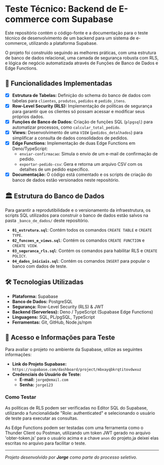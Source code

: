 # Teste Técnico: Backend de E-commerce com Supabase

Este repositório contém o código-fonte e a documentação para o teste técnico de desenvolvimento de um backend para um sistema de e-commerce, utilizando a plataforma Supabase.

O projeto foi construído seguindo as melhores práticas, com uma estrutura de banco de dados relacional, uma camada de segurança robusta com RLS, e lógica de negócio automatizada através de Funções de Banco de Dados e Edge Functions.

## 🚀 Funcionalidades Implementadas

- [x] **Estrutura de Tabelas:** Definição do schema do banco de dados com tabelas para `clientes`, `produtos`, `pedidos` e `pedido_itens`.
- [x] **Row-Level Security (RLS):** Implementação de políticas de segurança para garantir que os clientes só possam acessar e modificar seus próprios dados.
- [x] **Funções de Banco de Dados:** Criação de funções SQL (`plpgsql`) para automatizar processos, como `calcular_total_pedido`.
- [x] **Views:** Desenvolvimento de uma `VIEW` (`pedidos_detalhados`) para simplificar a consulta de dados consolidados de pedidos.
- [x] **Edge Functions:** Implementação de duas Edge Functions em Deno/TypeScript:
    - `enviar-confirmacao`: Simula o envio de um e-mail de confirmação de pedido.
    - `exportar-pedido-csv`: Gera e retorna um arquivo CSV com os detalhes de um pedido específico.
- [x] **Documentação:** O código está comentado e os scripts de criação do banco de dados estão versionados neste repositório.

## 🏛️ Estrutura do Banco de Dados

Para garantir a reprodutibilidade e o versionamento da infraestrutura, os scripts SQL utilizados para construir o banco de dados estão salvos na pasta `_banco_de_dados/` deste repositório.

- **`01_estrutura.sql`**: Contém todos os comandos `CREATE TABLE` e `CREATE TYPE`.
- **`02_funcoes_e_views.sql`**: Contém os comandos `CREATE FUNCTION` e `CREATE VIEW`.
- **`03_seguranca_rls.sql`**: Contém os comandos para habilitar RLS e `CREATE POLICY`.
- **`04_dados_iniciais.sql`**: Contém os comandos `INSERT` para popular o banco com dados de teste.

## 🛠️ Tecnologias Utilizadas

- **Plataforma:** Supabase
- **Banco de Dados:** PostgreSQL
- **Segurança:** Row-Level Security (RLS) & JWT
- **Backend (Serverless):** Deno / TypeScript (Supabase Edge Functions)
- **Linguagens:** SQL, PL/pgSQL, TypeScript
- **Ferramentas:** Git, GitHub, Node.js/npm

## 🔑 Acesso e Informações para Teste

Para avaliar o projeto no ambiente da Supabase, utilize as seguintes informações:

* **Link do Projeto Supabase:** `https://supabase.com/dashboard/project/mbxayqbkrqtitovdwxuz`
* **Credenciais do Usuário de Teste:**
    * **E-mail:** `jorge@email.com`
    * **Senha:** `jorge123`

### Como Testar

As políticas de RLS podem ser verificadas no Editor SQL do Supabase, utilizando a funcionalidade "Role: authenticated" e selecionando o usuário de teste para executar as consultas.

As Edge Functions podem ser testadas com uma ferramenta como o Thunder Client ou Postman, utilizando um token JWT gerado no arquivo 'obter-token.js' para o usuário acima e a chave `anon` do projeto,ja deixei elas escritas no arquivo para facilitar o teste.

---
_Projeto desenvolvido por **Jorge** como parte do processo seletivo._
